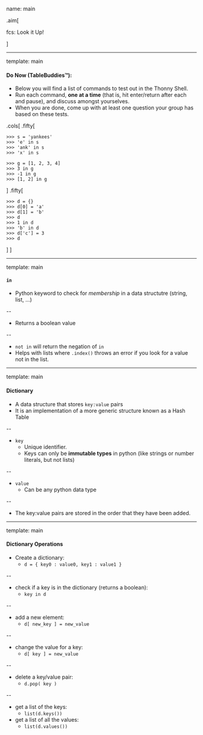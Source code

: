 name: main

.aim[<div>
  fcs: Look it Up!
  </div>]

---
template: main

#### Do Now (TableBuddies™):
- Below you will find a list of commands to test out in the Thonny Shell.
- Run each command, **one at a time** (that is, hit enter/return after each and pause), and discuss amongst yourselves.
- When you are done, come up with at least one question your group has based on these tests.

.cols[
.fifty[
```
>>> s = 'yankees'
>>> 'e' in s
>>> 'ank' in s
>>> 'x' in s

>>> g = [1, 2, 3, 4]
>>> 3 in g
>>> -1 in g
>>> [1, 2] in g
```
]
.fifty[
```
>>> d = {}
>>> d[0] = 'a'
>>> d[1] = 'b'
>>> d
>>> 1 in d
>>> 'b' in d
>>> d['c'] = 3
>>> d
```
]
]

---
template: main

#### `in`
- Python keyword to check for _membership_ in a data structutre (string, list, ...)

--
- Returns a boolean value

--
- `not in` will return the negation of `in`
- Helps with lists where `.index()` throws an error if you look for a value not in the list.

---
template: main

#### Dictionary
- A data structure that stores `key:value` pairs
- It is an implementation of a more generic structure known as a Hash Table

--
- `key`
  - Unique identifier.
  - Keys can only be **immutable types** in python (like strings or number literals, but not lists)

--
- `value`
  - Can be any python data type

--
- The key:value pairs are stored in the order that they have been added.

---
template: main

#### Dictionary Operations
- Create a dictionary:
  - `d = { key0 : value0, key1 : value1 }`

--
- check if a key is in the dictionary (returns a boolean):
  - `key in d`

--
- add a new element:
  - `d[ new_key ] = new_value`

--
- change the value for a key:
  - `d[ key ] = new_value`

--
- delete a key/value pair:
  - `d.pop( key )`

--
- get a list of the keys:
  - `list(d.keys())`
- get a list of all the values:
  - `list(d.values())`
